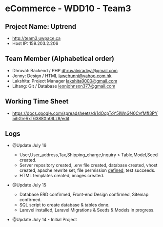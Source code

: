 # eCommerce - WDD10 - Team3

## Project Name: Uptrend
-   <http://team3.uwpace.ca>
-   Host IP: 159.203.2.206

## Team Member (Alphabetical order)

-   Dhruval: Backend / PHP <dhruvalviradiya@gmail.com>
-   Jenny: Design / HTML <lawchunni@yahoo.com.hk>
-   Lakshita: Project Manager <lakshita0000@gmail.com>
-   Lihang: Git / Database <leonjohnson377@gmail.com>

## Working Time Sheet
- <https://docs.google.com/spreadsheets/d/1dOcpToY5IWnGN0CvfMfI3PY5ihGreRxT6388Xn0ILz8/edit>

## Logs
-   @Update July 16 

      -   User,User_address,Tax,Shipping_charge,Inquiry > Table,Model,Seed created.
      -   Server repository created, .env file created, database created, vhost created, apache rewrite set, file permission [defined](https://stackoverflow.com/questions/30639174/how-to-set-up-file-permissions-for-laravel/37266353#37266353), test succeeds.
      -   HTML templates created, images created.
      
-   @Update July 15 

      -   Database ERD confirmed, Front-end Design confirmed, Sitemap confirmed.
      -   SQL script to create database & tables done.
      -   Laravel installed, Laravel Migrations & Seeds & Models in progress.
      
-   @Update July 14 - Initial Project

